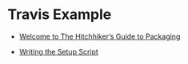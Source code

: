# Travis Example

  * [Welcome to The Hitchhiker’s Guide to Packaging](
    https://the-hitchhikers-guide-to-packaging.readthedocs.io/en/latest/index.html)    

  * [Writing the Setup Script](https://docs.python.org/2/distutils/setupscript.html)


